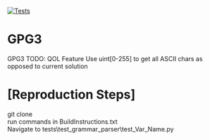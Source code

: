 [![Tests](https://github.com/TimMeiwald/PackratParserGenerator/actions/workflows/PackratParserGenerator.yml/badge.svg)](https://github.com/TimMeiwald/PackratParserGenerator/actions/workflows/PackratParserGenerator.yml)
# GPG3
GPG3
TODO: QOL Feature Use uint[0-255] to get all ASCII chars as opposed to current solution  


# [Reproduction Steps]
git clone <repo>  
run commands in BuildInstructions.txt   
Navigate to tests\test_grammar_parser\test_Var_Name.py  


